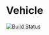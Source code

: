 # Vehicle

[![Build Status](https://github.com/Perro2110/Vehicle.jl/actions/workflows/CI.yml/badge.svg?branch=main)](https://github.com/Perro2110/Vehicle.jl/actions/workflows/CI.yml?query=branch%3Amain)
